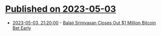 # [Published on 2023-05-03](index.md)

* [2023-05-03, 21:20:00](https://slashdot.org/story/23/05/03/1924216/balaji-srinivasan-closes-out-1-million-bitcoin-bet-early?utm_source=rss1.0mainlinkanon&utm_medium=feed) - [Balaji Srinivasan Closes Out $1 Million Bitcoin Bet Early](https://slashdot.org/story/23/05/03/1924216/balaji-srinivasan-closes-out-1-million-bitcoin-bet-early?utm_source=rss1.0mainlinkanon&utm_medium=feed)
